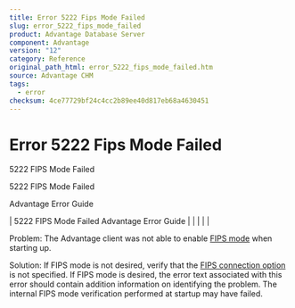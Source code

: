 ```yaml
---
title: Error 5222 Fips Mode Failed
slug: error_5222_fips_mode_failed
product: Advantage Database Server
component: Advantage
version: "12"
category: Reference
original_path_html: error_5222_fips_mode_failed.htm
source: Advantage CHM
tags:
  - error
checksum: 4ce77729bf24c4cc2b89ee40d817eb68a4630451
---
```


# Error 5222 Fips Mode Failed

5222 FIPS Mode Failed

5222 FIPS Mode Failed

Advantage Error Guide

| 5222 FIPS Mode Failed  Advantage Error Guide |  |  |  |  |

Problem: The Advantage client was not able to enable [FIPS mode](master_fips.md) when starting up.

Solution: If FIPS mode is not desired, verify that the [FIPS connection option](ace_adsconnect101.md) is not specified. If FIPS mode is desired, the error text associated with this error should contain addition information on identifying the problem. The internal FIPS mode verification performed at startup may have failed.
